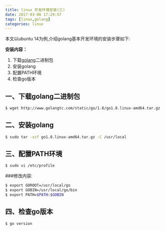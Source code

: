```yaml
---
title: linux 开发环境安装(三)
date: 2017-03-06 17:29:57
tags: [linux,golang] 
categories: linux
---
```


本文以ubuntu 14为例,介绍golang基本开发环境的安装步骤如下:

**安装内容：**
1. 下载[golang](http://www.golangtc.com/)二进制包  
2. 安装golang 
3. 配置PATH环境     
4. 检查go版本      

## 一、下载golang二进制包

``` bash
$ wget http://www.golangtc.com/static/go/1.8/go1.8.linux-amd64.tar.gz
```

## 二、安装golang
``` bash
$ sudo tar -xzf go1.8.linux-amd64.tar.gz -C /usr/local
```

## 三、配置PATH环境
``` bash
$ sudo vi /etc/profile
```
###修改内容:
``` bash
$ export GOROOT=/usr/local/go
$ export GOBIN=/usr/local/go/bin
$ export PATH=$PATH:$GOBIN
```

## 四、检查go版本
``` bash
$ go version
```

